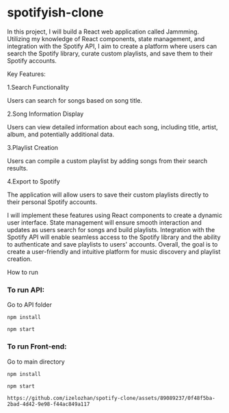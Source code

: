 # spotifyish-clone

In this project, I will build a React web application called Jammming. Utilizing my knowledge of React components, state management, and integration with the Spotify API, I aim to create a platform where users can search the Spotify library, curate custom playlists, and save them to their Spotify accounts.

Key Features:

1.Search Functionality

Users can search for songs based on song title.

2.Song Information Display

Users can view detailed information about each song, including title, artist, album, and potentially additional data.

3.Playlist Creation

Users can compile a custom playlist by adding songs from their search results.

4.Export to Spotify

The application will allow users to save their custom playlists directly to their personal Spotify accounts.

I will implement these features using React components to create a dynamic user interface. State management will ensure smooth interaction and updates as users search for songs and build playlists. Integration with the Spotify API will enable seamless access to the Spotify library and the ability to authenticate and save playlists to users' accounts. Overall, the goal is to create a user-friendly and intuitive platform for music discovery and playlist creation.

How to run

### To run API:
Go to API folder

```
npm install
```
```
npm start
```

### To run Front-end: 

Go to main directory

```
npm install
``` 
```
npm start

https://github.com/izelozhan/spotify-clone/assets/89089237/0f48f5ba-2bad-4d42-9e98-f44ac849a117


```



